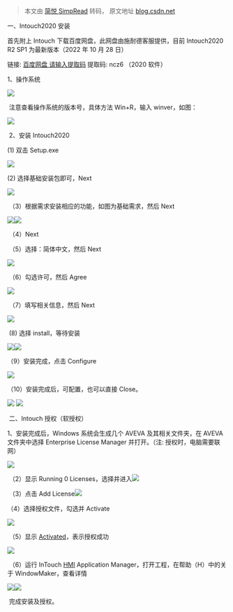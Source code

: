 > 本文由 [简悦 SimpRead](http://ksria.com/simpread/) 转码， 原文地址 [blog.csdn.net](https://blog.csdn.net/weixin_43997027/article/details/127574891)

一、Intouch2020 安装

首先附上 Intouch 下载百度网盘，此网盘由施耐德客服提供，目前 Intouch2020 R2 SP1 为最新版本（2022 年 10 月 28 日）

链接: [百度网盘 请输入提取码](https://pan.baidu.com/s/177GgZnX4gNOIZsR8-Xwu7g "百度网盘 请输入提取码") 提取码: ncz6 （2020 软件）

1、操作系统

![](./markdown/assets/97ef16ae.jpg)

 注意查看操作系统的版本号，具体方法 Win+R，输入 winver，如图：

![](./markdown/assets/c56f708b.png)

 2、安装 Intouch2020

(1) 双击 Setup.exe 

![](./markdown/assets/dc1d776f.png)

(2) 选择基础安装包即可，Next

![](./markdown/assets/3105b7c1.png)

 （3）根据需求安装相应的功能，如图为基础需求，然后 Next

![](./markdown/assets/9265b1fd.png)![](./markdown/assets/7b9b71bc.png)

 （4）Next

 （5）选择：简体中文，然后 Next

![](./markdown/assets/372159be.png)

 （6）勾选许可，然后 Agree

![](./markdown/assets/3a8b16eb.png)

 （7）填写相关信息，然后 Next

![](./markdown/assets/70ed3848.png)

 (8) 选择 install，等待安装

![](./markdown/assets/3d5bc1b1.png)![](./markdown/assets/e8a36157.png)

（9）安装完成，点击 Configure

![](./markdown/assets/338021f9.png)

（10）安装完成后，可配置，也可以直接 Close。

![](./markdown/assets/ee6fae30.png) ![](./markdown/assets/19c0c12c.png)

 二、Intouch 授权（软授权）

1、安装完成后，Windows 系统会生成几个 AVEVA 及其相关文件夹，在 AVEVA 文件夹中选择 Enterprise License Manager 并打开。（注: 授权时，电脑需要联网）

![](./markdown/assets/077de884.png)

 （2）显示 Running 0 Licenses，选择并进入![](./markdown/assets/e3117f4a.png)

 （3）点击 Add License![](./markdown/assets/c4ef4702.png)

（4）选择授权文件，勾选并 Activate

![](./markdown/assets/07802f24.png)

 （5）显示 [Activated](https://so.csdn.net/so/search?q=Activated&spm=1001.2101.3001.7020)，表示授权成功

![](./markdown/assets/e9355978.png)

 （6）运行 InTouch [HMI](https://so.csdn.net/so/search?q=HMI&spm=1001.2101.3001.7020) Application Manager，打开工程，在帮助（H）中的关于 WindowMaker，查看详情

![](./markdown/assets/52b93a84.png)![](./markdown/assets/86c20ef8.png)

 完成安装及授权。